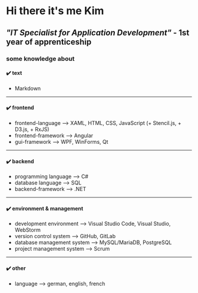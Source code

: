 # Hi there it's me Kim

## ***"IT Specialist for Application Development"*** - 1st year of apprenticeship

### some knowledge about

#### ✔️ text

- Markdown

---

#### ✔️ frontend

- frontend-language --> XAML, HTML, CSS, JavaScript (+ Stencil.js, + D3.js, + RxJS)
- frontend-framework --> Angular
- gui-framework --> WPF, WinForms, Qt

---

#### ✔️ backend

- programming language --> C#
- database language --> SQL
- backend-framework --> .NET

---

#### ✔️ environment & management

- development environment --> Visual Studio Code, Visual Studio, WebStorm
- version control system --> GitHub, GitLab
- database management system --> MySQL/MariaDB, PostgreSQL
- project management system --> Scrum

---

#### ✔️ other

- language --> german, english, french
